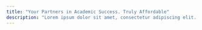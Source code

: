 ```yaml
---
title: "Your Partners in Academic Success. Truly Affordable"
description: "Lorem ipsum dolor sit amet, consectetur adipiscing elit. Facilisis sagittis bibendum facilisis vitae morbi praesent. Sed volutpat diam vestibulum maecenas ac lectus sit. Tellus et commodo consectetur nulla. Gravida sem diam id porttitor viverra."
---
```

